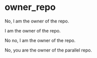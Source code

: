 # owner_repo

No, I am the owner of the repo.

I am the owner of the repo.

No no, I am the owner of the repo.

No, you are the owner of the parallel repo.
